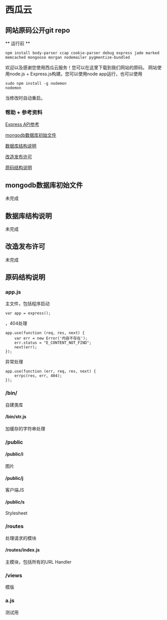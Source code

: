 西瓜云
===

## 网站原码公开git repo

** 运行前 **

    npm install body-parser ccap cookie-parser debug express jade marked memcached mongoose morgan nodemailer pygmentize-bundled

欢迎以及感谢您使用西瓜云服务！您可以在这里下载到我们网站的原码。
网站使用node.js + Express.js构建。您可以使用node app运行，也可以使用

    sudo npm install -g nodemon
    nodemon

当修改时自动重启。

### 帮助 + 参考资料
[Express API参考](http://expressjs.jser.us/3x_zh-cn/api.html)

[mongodb数据库初始文件](#mongodb%E6%95%B0%E6%8D%AE%E5%BA%93%E5%88%9D%E5%A7%8B%E6%96%87%E4%BB%B6)

[数据库结构说明](#%E6%95%B0%E6%8D%AE%E5%BA%93%E7%BB%93%E6%9E%84%E8%AF%B4%E6%98%8E)

[改造发布许可](#%E6%94%B9%E9%80%A0%E5%8F%91%E5%B8%83%E8%AE%B8%E5%8F%AF)

[原码结构说明](#%E5%8E%9F%E7%A0%81%E7%BB%93%E6%9E%84%E8%AF%B4%E6%98%8E)


## mongodb数据库初始文件
未完成
## 数据库结构说明
未完成
## 改造发布许可
未完成
## 原码结构说明
### app.js

主文件，包括程序启动

    var app = express();

，404处理

    app.use(function (req, res, next) {
        var err = new Error('内容不存在');
        err.status = "E_CONTENT_NOT_FIND";
        next(err);
    });

异常处理

    app.use(function (err, req, res, next) {
        errpc(res, err, 404);
    });
### /bin/

自建类库

#### /bin/str.js

加缓存的字符串处理

### /public
#### /public/i
图片
#### /public/j
客户端JS
#### /public/s
Stylesheet
### /routes

处理请求的模块

#### /routes/index.js

主模块，包括所有的URL Handler

### /views

模版

### a.js

测试用
